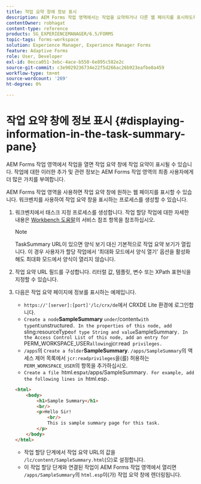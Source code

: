 ```yaml
---
title: 작업 요약 창에 정보 표시
description: AEM Forms 작업 영역에서는 작업을 요약하거나 다른 웹 페이지를 표시하도록 작업 요약 창을 구성할 수 있습니다.
contentOwner: robhagat
content-type: reference
products: SG_EXPERIENCEMANAGER/6.5/FORMS
topic-tags: forms-workspace
solution: Experience Manager, Experience Manager Forms
feature: Adaptive Forms
role: User, Developer
exl-id: 0ecca051-3ebc-4ace-b550-6e895c582e2c
source-git-commit: c3e9029236734e22f5d266ac26b923eafbe0a459
workflow-type: tm+mt
source-wordcount: '269'
ht-degree: 0%

---
```


# 작업 요약 창에 정보 표시 {#displaying-information-in-the-task-summary-pane}

AEM Forms 작업 영역에서 작업을 열면 작업 요약 창에 작업 요약이 표시될 수 있습니다. 작업에 대한 이러한 추가 및 관련 정보는 AEM Forms 작업 영역의 최종 사용자에게 더 많은 가치를 부여합니다.

AEM Forms 작업 영역을 사용하면 작업 요약 창에 원하는 웹 페이지를 표시할 수 있습니다. 워크벤치를 사용하여 작업 요약 창을 표시하는 프로세스를 생성할 수 있습니다.

1. 워크벤치에서 태스크 지정 프로세스를 생성합니다. 작업 할당 작업에 대한 자세한 내용은 [Workbench 도움말](https://help.adobe.com/en_US/AEMForms/6.1/WorkbenchHelp/)의 서비스 참조 항목을 참조하십시오.

   >[!NOTE]
   >
   >TaskSummary URL이 있으면 양식 보기 대신 기본적으로 작업 요약 보기가 열립니다. 이 경우 사용자가 할당 작업에서 &#39;최대화 모드에서 양식 열기&#39; 옵션을 활성화해도 최대화 모드에서 양식이 열리지 않습니다.

1. 작업 요약 URL 필드를 구성합니다. 리터럴 값, 템플릿, 변수 또는 XPath 표현식을 지정할 수 있습니다.
1. 다음은 작업 요약 페이지에 정보를 표시하는 예제입니다.

   * `https://'[server]:[port]'/lc/crx/de`에서 CRXDE Lite 환경에 로그인합니다.
   * `Create a node`**SampleSummary** ` under `/content` with type `nt:unstructured`. In the properties of this node, add `sling:resourceType` of type String and value `SampleSummary`. In the Access Control List of this node, add an entry for `PERM_WORKSPACE_USER` allowing `jcr:read` privileges.`
   * `/apps`의 `Create a folder`**SampleSummary**. `/apps/SampleSummary`의 액세스 제어 목록에서 `jcr:readprivileges`을(를) 허용하는 `PERM_WORKSPACE_USER`의 항목을 추가하십시오.
   * `Create a file `html.esp` at `/apps/SampleSummary`. For example, add the following lines in `html.esp`.`

   ```html
   <html>
       <body>
           <h1>Sample Summary</h1>
           <br/>
           <p>Hello Sir!
               <br/>
               This is sample summary page for this task.
           </p>
       </body>
   </html>
   ```

   * 작업 할당 단계에서 작업 요약 URL의 값을 `/lc/content/SampleSummary.html`(으)로 설정합니다.
   * 이 작업 할당 단계와 연결된 작업이 AEM Forms 작업 영역에서 열리면 `/apps/SampleSummary`의 `html.esp`이(가) 작업 요약 창에 렌더링됩니다.
